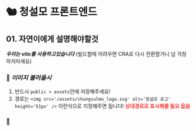 # 🐿 청설모 프론트엔드

## 01. **자연이**에게 설명해야할것

**_우리는 vite를 사용하고있습니다_** (빌드할때 어려우면 CRA로 다시 전환할거니 넘 걱정 하지마세요)

### 🥶 **_이미지 불러올시_**

1. 반드시 `public > assets`안에 저장해주세요!
2. 경로는 `<img src='/assets/chungsulmo_logo.svg' alt='청설모 로고' height='51px' />` 이런식으로 지정해주면 됩니다!
   <span style='color:#f33'>**상대경로로 표시해줄 필요 읎음**</span>


### 🥶 